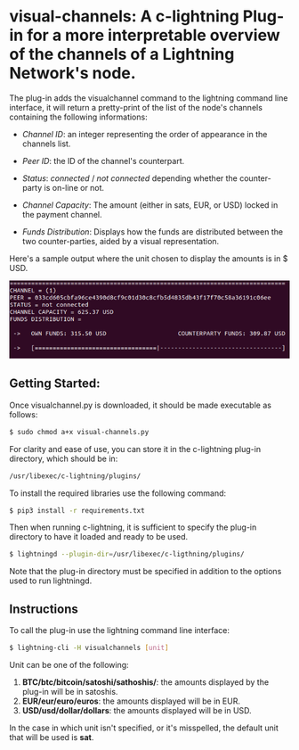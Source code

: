 # visual-channels: A c-lightning Plug-in for a more interpretable overview of the channels of a Lightning Network's node.

The plug-in adds the visualchannel command to the lightning command line interface, it will return a pretty-print of the list of the node's channels containing the following informations:

* *Channel ID*: an integer representing the order of appearance in the channels list.

* *Peer ID*: the ID of the channel's counterpart.
* *Status*: *connected* / *not connected* depending whether the counter-party is on-line or not.
* *Channel Capacity*: The amount (either in sats, EUR, or USD) locked in the payment channel.
* *Funds Distribution*: Displays how the funds are distributed between the two counter-parties, aided by a visual representation.

Here's a sample output where the unit chosen to display the amounts is in $ USD. 

![](https://github.com/RiccardoRossetto/LN-channel-visualization/blob/master/imgs/sample_output.png)



## Getting Started:

Once visualchannel.py is downloaded, it should be made executable as follows:

```bash
$ sudo chmod a+x visual-channels.py
```

For clarity and ease of use, you can store it in the c-lightning plug-in directory, which should be in:

```bash
/usr/libexec/c-lightning/plugins/
```

To install the required libraries use the following command:

```bash
$ pip3 install -r requirements.txt
```

Then when running c-lightning, it is sufficient to specify the plug-in directory to have it loaded and ready to be used.

```bash
$ lightningd --plugin-dir=/usr/libexec/c-ligthning/plugins/
```

Note that the plug-in directory must be specified in addition to the options used to run lightningd.

## Instructions

To call the plug-in use the lightning command line interface:

```bash
$ lightning-cli -H visualchannels [unit]
```

Unit can be one of the following:

1. **BTC/btc/bitcoin/satoshi/sathoshis/**: the amounts displayed by the plug-in will be in satoshis.
2. **EUR/eur/euro/euros**: the amounts displayed will be in EUR.
3. **USD/usd/dollar/dollars**: the amounts displayed will be in USD.

In the case in which unit isn't specified, or it's misspelled, the default unit that will be used is **sat**.

